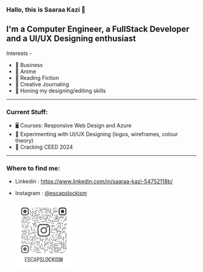 ### Hallo, this is Saaraa Kazi 👋
## I'm a Computer Engineer, a FullStack Developer and a UI/UX Designing enthusiast

Interests -

- 💼 Business
- 🥷 Anime
- 📖 Reading Fiction
- 📝 Creative Journaling
- 🎴 Honing my designing/editing skills
***

### Current Stuff:
- 🖥 Courses: Responsive Web Design and Azure
- 💱 Experimenting with UI/UX Designing (logos, wireframes, colour theory)
- 📑 Cracking CEED 2024
***

### Where to find me:
- Linkedin : https://www.linkedin.com/in/saaraa-kazi-54752118b/
- Instagram : [@escapslockism](https://github.com/user/repo/blob/branch/other_file.md](https://instagram.com/escapslockism?igshid=MWkwNnNsN29nODlheQ%3D%3D&utm_source=qr)https://instagram.com/escapslockism?igshid=MWkwNnNsN29nODlheQ%3D%3D&utm_source=qr)

  <img src="/assets/images/escapslockism_qr.png" alt="drawing" width="150"/>

